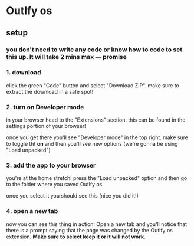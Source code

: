 # Outlfy os

## setup
### you don't need to write any code or know how to code to set this up. It will take 2 mins max — promise

### 1. download
click the green "Code" button and select "Download ZIP". make sure to extract the download in a safe spot!

### 2. turn on Developer mode
in your browser head to the "Extensions" section. this can be found in the settings portion of your browser! 

once you get there you'll see "Developer mode" in the top right. make sure to toggle tht **on** and then you'll see new options (we're gonna be using "Load unpacked")

### 3. add the app to your browser
you're at the home stretch! press the "Load unpacked" option and then go to the folder where you saved Outlfy os. 

once you select it you should see this (nice you did it!)<br>


### 4. open a new tab
now you can see this thing in action! Open a new tab and you'll notice that there is a prompt saying that the page was changed by the Outlfy os extension. **Make sure to select keep it or it will not work.**<br>

